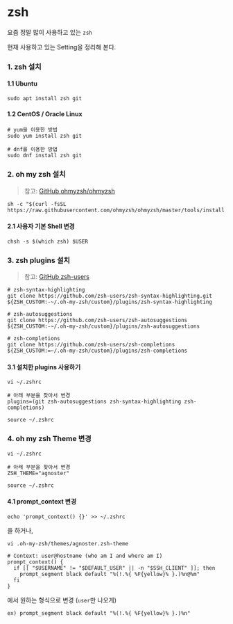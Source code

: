 # zsh

요즘 정말 많이 사용하고 있는 `zsh`

현재 사용하고 있는 Setting을 정리해 본다.

### 1. zsh 설치

#### 1.1 Ubuntu

```shell
sudo apt install zsh git
```

#### 1.2 CentOS / Oracle Linux

```shell
# yum을 이용한 방법
sudo yum install zsh git
```

```shell
# dnf를 이용한 방법
sudo dnf install zsh git
```

### 2. oh my zsh 설치

> 참고: [GitHub ohmyzsh/ohmyzsh](https://github.com/ohmyzsh/ohmyzsh)

```shell
sh -c "$(curl -fsSL https://raw.githubusercontent.com/ohmyzsh/ohmyzsh/master/tools/install.sh)"
```

#### 2.1 사용자 기본 Shell 변경

```shell
chsh -s $(which zsh) $USER
```

### 3. zsh plugins 설치

> 참고: [GitHub zsh-users](https://github.com/zsh-users)

```shell
# zsh-syntax-highlighting
git clone https://github.com/zsh-users/zsh-syntax-highlighting.git ${ZSH_CUSTOM:-~/.oh-my-zsh/custom}/plugins/zsh-syntax-highlighting
```

```shell
# zsh-autosuggestions
git clone https://github.com/zsh-users/zsh-autosuggestions ${ZSH_CUSTOM:-~/.oh-my-zsh/custom}/plugins/zsh-autosuggestions
```

```shell
# zsh-completions
git clone https://github.com/zsh-users/zsh-completions ${ZSH_CUSTOM:=~/.oh-my-zsh/custom}/plugins/zsh-completions
```

#### 3.1 설치한 plugins 사용하기

```shell
vi ~/.zshrc
```

```shell
# 아래 부분을 찾아서 변경
plugins=(git zsh-autosuggestions zsh-syntax-highlighting zsh-completions)
```

```shell
source ~/.zshrc
```

### 4. oh my zsh Theme 변경

```shell
vi ~/.zshrc
```

```shell
# 아래 부분을 찾아서 변경
ZSH_THEME="agnoster"
```

```shell
source ~/.zshrc
```

#### 4.1 prompt_context 변경

```shell
echo 'prompt_context() {}' >> ~/.zshrc
```

을 하거나,

```shell
vi .oh-my-zsh/themes/agnoster.zsh-theme
```

```shell
# Context: user@hostname (who am I and where am I)
prompt_context() {
  if [[ "$USERNAME" != "$DEFAULT_USER" || -n "$SSH_CLIENT" ]]; then
    prompt_segment black default "%(!.%{ %F{yellow}% }.)%n@%m"
  fi
}
```

에서 원하는 형식으로 변경 (`user`만 나오게)

```shell
ex) prompt_segment black default "%(!.%{ %F{yellow}% }.)%n"
```
